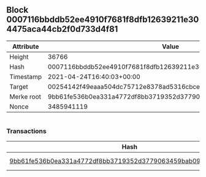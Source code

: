 ## Block 0007116bbddb52ee4910f7681f8dfb12639211e304475aca44cb2f0d733d4f81

Attribute | Value
--- | ---
Height | 36766
Hash | 0007116bbddb52ee4910f7681f8dfb12639211e304475aca44cb2f0d733d4f81
Timestamp | 2021-04-24T16:40:03+00:00
Target | 00254142f49eaaa504dc75712e8378ad5316cbcead634704b3734b6271167cc4
Merke root | 9bb61fe536b0ea331a4772df8bb3719352d3779063459bab094ff1be29dd726f
Nonce | 3485941119

```

```

### Transactions

Hash | Amount
--- | ---
[9bb61fe536b0ea331a4772df8bb3719352d3779063459bab094ff1be29dd726f](9bb61fe536b0ea331a4772df8bb3719352d3779063459bab094ff1be29dd726f.md) | 10.00000000 SKEPTI 
